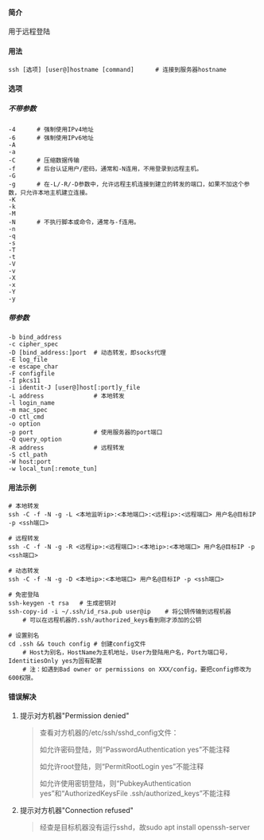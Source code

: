 #### 简介

用于远程登陆

#### 用法

```
ssh [选项] [user@]hostname [command]		# 连接到服务器hostname
```

#### 选项

##### 不带参数

```
-4		# 强制使用IPv4地址
-6		# 强制使用IPv6地址
-A
-a
-C		# 压缩数据传输
-f		# 后台认证用户/密码，通常和-N连用，不用登录到远程主机。
-G
-g		# 在-L/-R/-D参数中，允许远程主机连接到建立的转发的端口，如果不加这个参数，只允许本地主机建立连接。
-K
-k
-M
-N		# 不执行脚本或命令，通常与-f连用。
-n
-q
-s
-T
-t
-V
-v
-X
-x
-Y
-y
```

##### 带参数

```
-b bind_address
-c cipher_spec
-D [bind_address:]port	# 动态转发，即socks代理
-E log_file
-e escape_char
-F configfile
-I pkcs11
-i identit-J [user@]host[:port]y_file
-L address				# 本地转发
-l login_name
-m mac_spec
-O ctl_cmd
-o option
-p port					# 使用服务器的port端口
-Q query_option
-R address				# 远程转发
-S ctl_path
-W host:port
-w local_tun[:remote_tun]
```

#### 用法示例

```
# 本地转发
ssh -C -f -N -g -L <本地监听ip>:<本地端口>:<远程ip>:<远程端口> 用户名@目标IP -p <ssh端口>

# 远程转发
ssh -C -f -N -g -R <远程ip>:<远程端口>:<本地ip>:<本地端口> 用户名@目标IP -p <ssh端口>

# 动态转发
ssh -C -f -N -g -D <本地ip>:<本地端口> 用户名@目标IP -p <ssh端口>

# 免密登陆
ssh-keygen -t rsa	# 生成密钥对
ssh-copy-id -i ~/.ssh/id_rsa.pub user@ip	# 将公钥传输到远程机器
	# 可以在远程机器的.ssh/authorized_keys看到刚才添加的公钥
	
# 设置别名
cd .ssh && touch config	# 创建config文件
	# Host为别名，HostName为主机地址，User为登陆用户名，Port为端口号，IdentitiesOnly yes为固有配置
	# 注：如遇到Bad owner or permissions on XXX/config，要把config修改为600权限。
```

#### 错误解决

1. 提示对方机器"Permission denied"

   > 查看对方机器的/etc/ssh/sshd_config文件：
   >
   > 如允许密码登陆，则“PasswordAuthentication yes”不能注释
   >
   > 如允许root登陆，则“PermitRootLogin yes”不能注释
   >
   > 如允许使用密钥登陆，则“PubkeyAuthentication yes”和“AuthorizedKeysFile .ssh/authorized_keys”不能注释

2. 提示对方机器"Connection refused"

   > 经查是目标机器没有运行sshd，故sudo apt install openssh-server
